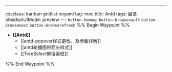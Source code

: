 ---
cssclass: kanban gridlist noyaml
tag: moc
title: Antd
tags: 目录
obsidianUIMode: preview
--- `button-homewp`  `button-browsevault`  `button-browsenext` `button-browserefresh` 
%% Begin Waypoint %%
- **[[Antd]]**
	- [[antd-popover样式更改，及参数详解]]
	- [[antd轮播图带箭头样式]]
	- [[TreeSelect带搜索框]]

%% End Waypoint %%